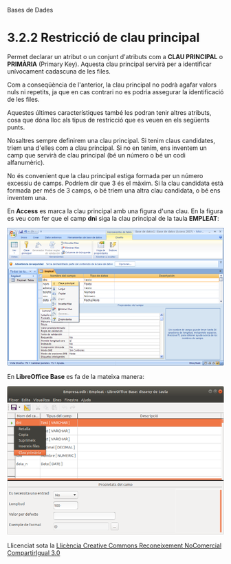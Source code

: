 Bases de Dades

# <a name="main"></a>**3.2.2 Restricció de clau principal**

Permet declarar un atribut o un conjunt d'atributs com a **CLAU PRINCIPAL** o **PRIMÀRIA** (Primary Key). Aquesta clau principal servirà per a identificar unívocament cadascuna de les files.

Com a conseqüència de l'anterior, la clau principal no podrà agafar valors nuls ni repetits, ja que en cas contrari no es podria assegurar la identificació de les files.

Aquestes últimes característiques també les podran tenir altres atributs, cosa que dóna lloc als tipus de restricció que es veuen en els següents punts.

Nosaltres sempre definirem una clau principal. Si tenim claus candidates, triem una d'elles com a clau principal. Si no en tenim, ens inventem un camp que servirà de clau principal (bé un número o bé un codi alfanumèric).

No és convenient que la clau principal estiga formada per un número excessiu de camps. Podríem dir que 3 és el màxim. Si la clau candidata està formada per més de 3 camps, o bé triem una altra clau candidata, o bé ens inventem una.

En **Access** es marca la clau principal amb una figura d'una clau. En la figura es veu com fer que el camp **dni** siga la clau principal de la taula **EMPLEAT**:

![ref1](T3_3_2_2.png)

En **LibreOffice Base** es fa de la mateixa manera:

![ref2](T03_3_2_2_2.png)

Llicenciat sota la [Llicència Creative Commons Reconeixement NoComercial CompartirIgual 3.0](http://creativecommons.org/licenses/by-nc-sa/3.0/)
